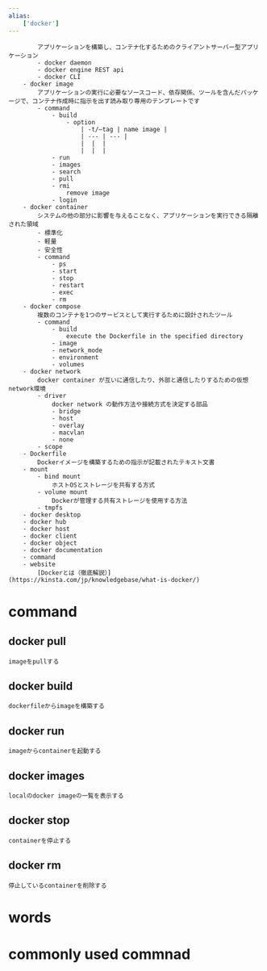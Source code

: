 ```yaml
---
alias:
    ['docker']
---
```

            アプリケーションを構築し、コンテナ化するためのクライアントサーバー型アプリケーション
            - docker daemon
            - docker engine REST api
            - docker CLI
        - docker image
            アプリケーションの実行に必要なソースコード、依存関係、ツールを含んだパッケージで、コンテナ作成時に指示を出す読み取り専用のテンプレートです
            - command
                - build
                    - option
                        | -t/—tag | name image |
                        | --- | --- |
                        |  |  |
                        |  |  |
                - run
                - images
                - search
                - pull
                - rmi
                    remove image
                - login
        - docker container
            システムの他の部分に影響を与えることなく、アプリケーションを実行できる隔離された領域
            - 標準化
            - 軽量
            - 安全性
            - command
                - ps
                - start
                - stop
                - restart
                - exec
                - rm
        - docker compose
            複数のコンテナを1つのサービスとして実行するために設計されたツール
            - command
                - build
                    execute the Dockerfile in the specified directory
                - image
                - network_mode
                - environment
                - volumes
        - docker network
            docker container が互いに通信したり、外部と通信したりするための仮想network環境
            - driver
                docker network の動作方法や接続方式を決定する部品
                - bridge
                - host
                - overlay
                - macvlan
                - none
            - scope
        - Dockerfile
            Dockerイメージを構築するための指示が記載されたテキスト文書
        - mount
            - bind mount
                ホストOSとストレージを共有する方式
            - volume mount
                Dockerが管理する共有ストレージを使用する方法
            - tmpfs
        - docker desktop
        - docker hub
        - docker host
        - docker client
        - docker object
        - docker documentation
        - command
        - website
            [Dockerとは（徹底解説）](https://kinsta.com/jp/knowledgebase/what-is-docker/)
# command
## docker pull
    imageをpullする
## docker build 
    dockerfileからimageを構築する
## docker run 
    imageからcontainerを起動する
## docker images 
    localのdocker imageの一覧を表示する
## docker stop
    containerを停止する
## docker rm
    停止しているcontainerを削除する
# words
# commonly used commnad